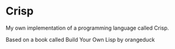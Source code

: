 # Crisp
My own implementation of a programming language called Crisp.

Based on a book called Build Your Own Lisp by orangeduck
